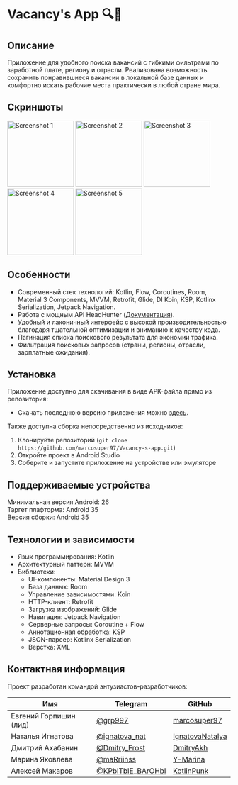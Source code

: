 # Vacancy's App 🔍📌

## Описание

Приложение для удобного поиска вакансий с гибкими фильтрами по заработной плате, региону и отрасли. Реализована возможность сохранить понравившиеся вакансии в локальной базе данных и комфортно искать рабочие места практически в любой стране мира.

## Скриншоты
<img src="https://github.com/user-attachments/assets/38e042e3-6384-43f7-89bd-abd88f97daaf" alt="Screenshot 1" width="150"/>
<img src="https://github.com/user-attachments/assets/68342314-e4b2-450a-9ec0-7e43b5eca995" alt="Screenshot 2" width="150"/>
<img src="https://github.com/user-attachments/assets/a137a952-d638-4cd3-b409-877cf8cb8b04" alt="Screenshot 3" width="150"/>
<img src="https://github.com/user-attachments/assets/33c0c8d4-c233-4b5a-b62c-4b62809eede7" alt="Screenshot 4" width="150"/>
<img src="https://github.com/user-attachments/assets/d7759404-6ef6-4217-9d03-969412721dc0" alt="Screenshot 5" width="150"/>

## Особенности

- Современный стек технологий: Kotlin, Flow, Coroutines, Room, Material 3 Components, MVVM, Retrofit, Glide, DI Koin, KSP, Kotlinx Serialization, Jetpack Navigation.
- Работа с мощным API HeadHunter ([Документация](https://dev.hh.ru)).
- Удобный и лаконичный интерфейс с высокой производительностью благодаря тщательной оптимизации и вниманию к качеству кода.
- Пагинация списка поискового результата для экономии трафика.
- Фильтрация поисковых запросов (страны, регионы, отрасли, зарплатные ожидания).

## Установка

Приложение доступно для скачивания в виде APK-файла прямо из репозитория:

- Скачать последнюю версию приложения можно [здесь](https://github.com/marcosuper97/Vacancy-s-app/releases/tag/MVP).

Также доступна сборка непосредственно из исходников:

1. Клонируйте репозиторий (`git clone https://github.com/marcosuper97/Vacancy-s-app.git`)
2. Откройте проект в Android Studio
3. Соберите и запустите приложение на устройстве или эмуляторе

## Поддерживаемые устройства

Минимальная версия Android: 26  
Таргет плафторма: Android 35  
Версия сборки: Android 35

## Технологии и зависимости

- Язык программирования: Kotlin
- Архитектурный паттерн: MVVM
- Библиотеки:
  - UI-компоненты: Material Design 3
  - База данных: Room
  - Управление зависимостями: Koin
  - HTTP-клиент: Retrofit
  - Загрузка изображений: Glide
  - Навигация: Jetpack Navigation
  - Серверные запросы: Coroutine + Flow
  - Аннотационная обработка: KSP
  - JSON-парсер: Kotlinx Serialization
  - Верстка: XML

## Контактная информация

Проект разработан командой энтузиастов-разработчиков:

| Имя           | Telegram            | GitHub              |
|---------------|---------------------|--------------------|
| Евгений Горпишин (лид)| [@grp997](https://t.me/grp997) | [marcosuper97](https://github.com/marcosuper97) |
| Наталья Игнатова     | [@ignatova_nat](https://t.me/ignatova_nat) | [IgnatovaNatalya](https://github.com/IgnatovaNatalya) |
| Дмитрий Ахабанин      | [@Dmitry_Frost](https://t.me/Dmitry_Frost) | [DmitryAkh](https://github.com/DmitryAkh) |
| Марина Яковлева       | [@maRriinss](https://t.me/maRriinss) | [Y-Marina](https://github.com/Y-Marina) |
| Алексей Макаров       | [@KPblTblE_BArOHbl](https://t.me/KPblTblE_BArOHbl) | [KotlinPunk](https://github.com/KotlinPunk) |
